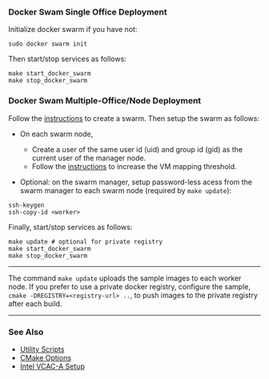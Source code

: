 
### Docker Swam Single Office Deployment

Initialize docker swarm if you have not:
```
sudo docker swarm init
```
Then start/stop services as follows:
```
make start_docker_swarm
make stop_docker_swarm
```

### Docker Swam Multiple-Office/Node Deployment

Follow the [instructions](https://docs.docker.com/engine/swarm/swarm-tutorial/create-swarm) to create a swarm. Then setup the swarm as follows:     

- On each swarm node, 
  - Create a user of the same user id (uid) and group id (gid) as the current user of the manager node.      
  - Follow the [instructions](https://www.elastic.co/guide/en/elasticsearch/reference/6.8/vm-max-map-count.html) to increase the VM mapping threshold.    

- Optional: on the swarm manager, setup password-less acess from the swarm manager to each swarm node (required by `make update`):   

```
ssh-keygen
ssh-copy-id <worker>
```

Finally, start/stop services as follows:   

```
make update # optional for private registry
make start_docker_swarm
make stop_docker_swarm
```

---

The command `make update` uploads the sample images to each worker node. If you prefer to use a private docker registry, configure the sample, `cmake -DREGISTRY=<registry-url> ..`, to push images to the private registry after each build.  

---

### See Also 

- [Utility Scripts](../../doc/script.md)   
- [CMake Options](../../doc/cmake.md)   
- [Intel VCAC-A Setup](../../doc/vcac-a.md)    

